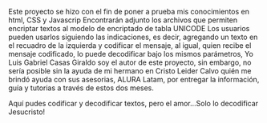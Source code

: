 Este proyecto se hizo con el fin de poner a prueba mis conocimientos en html, CSS y Javascrip
Encontrarán adjunto los archivos que permiten encriptar textos al modelo de encriptado de tabla UNICODE
Los usuarios pueden usarlos siguiendo las indicaciones, es decir, agregando un texto en el recuadro de la izquierda y codificar el mensaje, al igual, quien recibe el mensaje codificado,
lo puede decodificar bajo los mismos parámetros, 
Yo Luis Gabriel Casas Giraldo soy el autor de este proyecto, sin embargo, no sería posible sin la ayuda de mi hermano en Cristo Leider Calvo quién me brindó ayuda 
con sus asesorias, ALURA Latam, por entregar la información, guía y tutorias a través de estos dos meses.

Aquí pudes codificar y decodificar textos, pero el amor...Solo lo decodificar Jesucristo!
